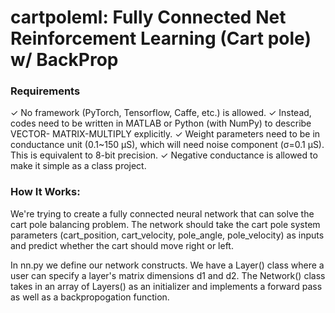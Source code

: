 # cartpoleml: Fully Connected Net Reinforcement Learning (Cart pole) w/ BackProp

### Requirements
✓ No framework (PyTorch, Tensorflow, Caffe, etc.) is allowed.
✓ Instead, codes need to be written in MATLAB or Python (with NumPy) to describe VECTOR-
MATRIX-MULTIPLY explicitly.
✓ Weight parameters need to be in conductance unit (0.1~150 μS), which will need noise
component (σ=0.1 μS). This is equivalent to 8-bit precision.
✓ Negative conductance is allowed to make it simple as a class project.


### How It Works:

We're trying to create a fully connected neural network that can solve the cart pole balancing problem. The network should take the cart pole system parameters (cart_position, cart_velocity, pole_angle, pole_velocity) as inputs and predict whether the cart should move right or left. 

In nn.py we define our network constructs. We have a Layer() class where a user can specify a layer's matrix dimensions d1 and d2. The Network() class takes in an array of Layers() as an initializer and implements a forward pass as well as a backpropogation function.